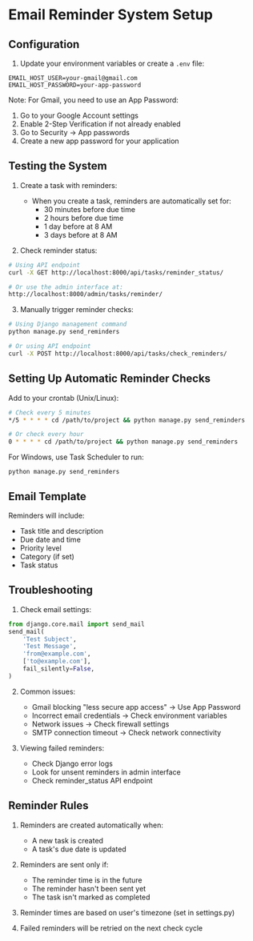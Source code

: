 # Email Reminder System Setup

## Configuration

1. Update your environment variables or create a `.env` file:
```
EMAIL_HOST_USER=your-gmail@gmail.com
EMAIL_HOST_PASSWORD=your-app-password
```

Note: For Gmail, you need to use an App Password:
1. Go to your Google Account settings
2. Enable 2-Step Verification if not already enabled
3. Go to Security → App passwords
4. Create a new app password for your application

## Testing the System

1. Create a task with reminders:
   - When you create a task, reminders are automatically set for:
     - 30 minutes before due time
     - 2 hours before due time
     - 1 day before at 8 AM
     - 3 days before at 8 AM

2. Check reminder status:
```bash
# Using API endpoint
curl -X GET http://localhost:8000/api/tasks/reminder_status/

# Or use the admin interface at:
http://localhost:8000/admin/tasks/reminder/
```

3. Manually trigger reminder checks:
```bash
# Using Django management command
python manage.py send_reminders

# Or using API endpoint
curl -X POST http://localhost:8000/api/tasks/check_reminders/
```

## Setting Up Automatic Reminder Checks

Add to your crontab (Unix/Linux):
```bash
# Check every 5 minutes
*/5 * * * * cd /path/to/project && python manage.py send_reminders

# Or check every hour
0 * * * * cd /path/to/project && python manage.py send_reminders
```

For Windows, use Task Scheduler to run:
```batch
python manage.py send_reminders
```

## Email Template

Reminders will include:
- Task title and description
- Due date and time
- Priority level
- Category (if set)
- Task status

## Troubleshooting

1. Check email settings:
```python
from django.core.mail import send_mail
send_mail(
    'Test Subject',
    'Test Message',
    'from@example.com',
    ['to@example.com'],
    fail_silently=False,
)
```

2. Common issues:
   - Gmail blocking "less secure app access" → Use App Password
   - Incorrect email credentials → Check environment variables
   - Network issues → Check firewall settings
   - SMTP connection timeout → Check network connectivity

3. Viewing failed reminders:
   - Check Django error logs
   - Look for unsent reminders in admin interface
   - Check reminder_status API endpoint

## Reminder Rules

1. Reminders are created automatically when:
   - A new task is created
   - A task's due date is updated

2. Reminders are sent only if:
   - The reminder time is in the future
   - The reminder hasn't been sent yet
   - The task isn't marked as completed

3. Reminder times are based on user's timezone (set in settings.py)

4. Failed reminders will be retried on the next check cycle
